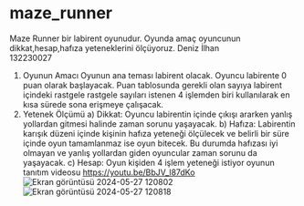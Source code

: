 # maze_runner
Maze Runner bir labirent oyunudur. Oyunda amaç oyuncunun dikkat,hesap,hafıza yeteneklerini ölçüyoruz.
Deniz İlhan		
132230027

1.	Oyunun Amacı
Oyunun ana teması labirent olacak. Oyuncu labirente 0 puan olarak başlayacak. Puan tablosunda gerekli olan sayıya labirent içindeki rastgele rastgele sayıları istenen 4 işlemden biri kullanılarak en kısa sürede sona erişmeye çalışacak.
2.	Yetenek Ölçümü
a) Dikkat: Oyuncu labirentin içinde çıkışı ararken yanlış yollardan gitmesi halinde zaman sorunu yaşayacak.
b) Hafıza: Labirentin karışık düzeni içinde kişinin hafıza yeteneği ölçülecek ve belirli bir süre içinde oyun tamamlanmaz ise oyun bitecek. Bu durumda hafızası iyi olmayan ve yanlış yollardan giden oyuncular zaman sorunu da yaşayacak.
c) Hesap: Oyun kişiden 4 işlem yeteneği istiyor
oyunun tanıtım videosu
https://youtu.be/BbJV_l87dKo
![Ekran görüntüsü 2024-05-27 120802](https://github.com/denisilhan/maze_runner/assets/112807487/96159c10-1a37-49c8-85dd-b0a9ece3887c)
![Ekran görüntüsü 2024-05-27 120818](https://github.com/denisilhan/maze_runner/assets/112807487/3574777b-3fb9-4549-bd20-ee8289e6b804)
